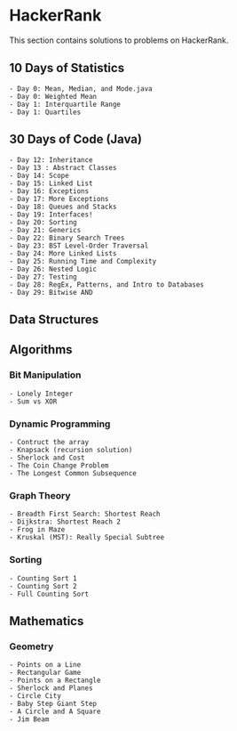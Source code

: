 # HackerRank
This section contains solutions to problems on HackerRank.

## 10 Days of Statistics
    - Day 0: Mean, Median, and Mode.java
    - Day 0: Weighted Mean
    - Day 1: Interquartile Range
    - Day 1: Quartiles

## 30 Days of Code (Java)
    - Day 12: Inheritance
    - Day 13 : Abstract Classes
    - Day 14: Scope
    - Day 15: Linked List
    - Day 16: Exceptions
    - Day 17: More Exceptions
    - Day 18: Queues and Stacks
    - Day 19: Interfaces!
    - Day 20: Sorting
    - Day 21: Generics
    - Day 22: Binary Search Trees
    - Day 23: BST Level-Order Traversal
    - Day 24: More Linked Lists
    - Day 25: Running Time and Complexity
    - Day 26: Nested Logic
    - Day 27: Testing
    - Day 28: RegEx, Patterns, and Intro to Databases
    - Day 29: Bitwise AND

## Data Structures

## Algorithms

### Bit Manipulation
    - Lonely Integer
    - Sum vs XOR
   
### Dynamic Programming
    - Contruct the array
    - Knapsack (recursion solution)
    - Sherlock and Cost
    - The Coin Change Problem
    - The Longest Common Subsequence
  
  
### Graph Theory
    - Breadth First Search: Shortest Reach
    - Dijkstra: Shortest Reach 2
    - Frog in Maze
    - Kruskal (MST): Really Special Subtree
  
### Sorting
    - Counting Sort 1
    - Counting Sort 2
    - Full Counting Sort
    
## Mathematics
### Geometry
    - Points on a Line
    - Rectangular Game
    - Points on a Rectangle
    - Sherlock and Planes
    - Circle City
    - Baby Step Giant Step
    - A Circle and A Square
    - Jim Beam
